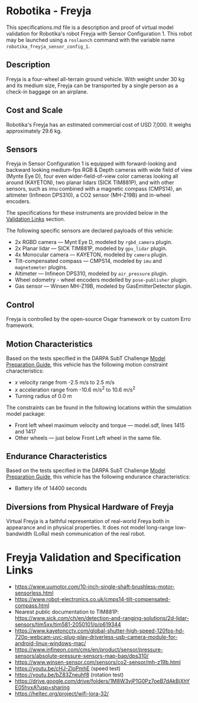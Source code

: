 <!--- This is a Markdown description of a robot model submitted for inclusion in the
DARPA Subterranean Challenge Technology Repository -->
# Robotika - Freyja
This specifications.md file is a description and proof of virtual model validation for
Robotika's robot Freyja with Sensor Configuration 1. This robot may be launched using
a `roslaunch` command with the variable name `robotika_freyja_sensor_config_1`.
## Description
Freyja is a four-wheel all-terrain ground vehicle. With weight under 30 kg and its
medium size, Freyja can be transported by a single person as a check-in baggage on an
airplane.

## Cost and Scale
Robotika's Freyja has an estimated commercial cost of USD 7,000. It weighs approximately
29.6  kg.

## Sensors
Freyja in Sensor Configuration 1 is equipped with forward-looking and backward looking
medium-fps RGB & Depth cameras with wide field of view (Mynte Eye D), four even
wider-field-of-view color cameras looking all around (KAYETON), two planar lidars
(SICK TIM881P), and with other sensors, such as imu combined with a magnetic compass
(CMPS14), an altimeter (Infineon DPS310), a CO2 sensor (MH-Z19B) and in-wheel encoders.

The specifications for these instruments are provided below in
the [Validation Links](#validation_links) section.

The following specific sensors are declared payloads of this vehicle:

* 2x RGBD camera &mdash; Mynt Eye D, modeled by `rgbd_camera` plugin.
* 2x Planar lidar &mdash; SICK TIM881P, modeled by `gpu_lidar` plugin.
* 4x Monocular camera &mdash; KAYETON, modeled by `camera` plugin.
* Tilt-compensated compass &mdash; CMPS14, modeled by `imu` and `magnetometer`
plugins.
* Altimeter &mdash; Infineon DPS310, modeled by `air_pressure` plugin.
* Wheel odometry - wheel encoders modelled by `pose-publisher`
plugin.
* Gas sensor &mdash; Winsen MH-Z19B, modeled by GasEmitterDetector plugin.
## Control
Freyja is controlled by the open-source Osgar framework or by custom Erro framework.
## Motion Characteristics
Based on the tests specified in the DARPA SubT Challenge [Model Preparation
Guide](https://subtchallenge.com/\<fix_me\>), this vehicle has the following motion
constraint characteristics:

* _x_ velocity range from -2.5 m/s to 2.5 m/s
* _x_ acceleration range from -10.6 m/s<sup>2</sup> to 10.6 m/s<sup>2</sup>
* Turning radius of 0.0 m

The constraints can be found in the following locations within the simulation model
package:

* Front left wheel maximum velocity and torque &mdash; model.sdf, lines 1415 and 1417
* Other wheels &mdash; just below Front Left wheel in the same file.

## Endurance Characteristics
Based on the tests specified in the DARPA SubT Challenge [Model Preparation
Guide](https://subtchallenge.com/\<fix_me\>), this vehicle has the following
endurance characteristics:

* Battery life of 14400 seconds

## Diversions from Physical Hardware of Freyja
Virtual Freyja is a faithful representation of real-world Freya both in appearance and
in physical properties. It does not model long-range low-bandwidth (LoRa) mesh
communication of the real robot.

# <a name="validation_links"></a>Freyja Validation and Specification Links

* https://www.uumotor.com/10-inch-single-shaft-brushless-motor-sensorless.html
* https://www.robot-electronics.co.uk/cmps14-tilt-compensated-compass.html
* Nearest public documentation to TIM881P: https://www.sick.com/ch/en/detection-and-ranging-solutions/2d-lidar-sensors/tim5xx/tim581-2050101/p/p619344
* https://www.kayetoncctv.com/global-shutter-high-speed-120fps-hd-720p-webcam-uvc-plug-play-driverless-usb-camera-module-for-android-linux-windows-mac/
* https://www.infineon.com/cms/en/product/sensor/pressure-sensors/absolute-pressure-sensors-map-bap/dps310/
* https://www.winsen-sensor.com/sensors/co2-sensor/mh-z19b.html
* https://youtu.be/cHJ-ZloPmhE (speed test)
* https://youtu.be/bZ83Zneuhf8 (rotation test)
* https://drive.google.com/drive/folders/1M8W3vjP1G0Pz7oeB7dAkBjXhYE05hvxA?usp=sharing
* https://heltec.org/project/wifi-lora-32/
